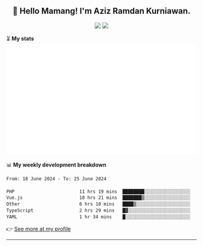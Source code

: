 <h2 align="center">👋 Hello Mamang! I'm Aziz Ramdan Kurniawan.</h2>  
<p align="center">
  <img src="https://komarev.com/ghpvc/?username=azizramdan">
  <img src="https://wakatime.com/badge/user/90056fa0-4c31-4eca-954e-2a3ac05896f9.svg">
</p>
    
⏳ **My stats**  
![](https://raw.githubusercontent.com/azizramdan/github-stats/master/generated/overview.svg#gh-dark-mode-only)

📊 **My weekly development breakdown**
<!--START_SECTION:waka-->

```txt
From: 18 June 2024 - To: 25 June 2024

PHP                        11 hrs 19 mins  ████████░░░░░░░░░░░░░░░░░   32.26 %
Vue.js                     10 hrs 21 mins  ███████▒░░░░░░░░░░░░░░░░░   29.49 %
Other                      6 hrs 10 mins   ████▒░░░░░░░░░░░░░░░░░░░░   17.59 %
TypeScript                 2 hrs 29 mins   █▓░░░░░░░░░░░░░░░░░░░░░░░   07.11 %
YAML                       1 hr 34 mins    █░░░░░░░░░░░░░░░░░░░░░░░░   04.46 %
```

<!--END_SECTION:waka-->
👉 [See more at my profile](https://wakatime.com/@azizramdan)
***
